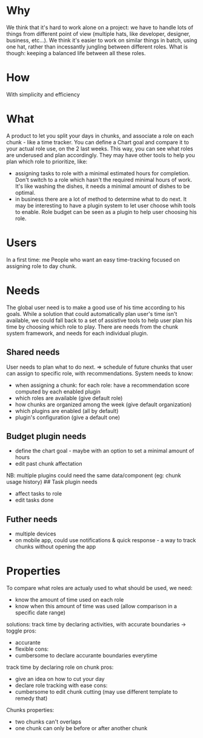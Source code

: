 # Why

We think that it's hard to work alone on a project: we have to handle lots of things from different point of view (multiple hats, like developer, designer, business, etc...). We think it's easier to work on similar things in batch, using one hat, rather than incessantly jungling between different roles. What is though: keeping a balanced life between all these roles.

# How

With simplicity and efficiency

# What

A product to let you split your days in chunks, and associate a role on each chunk - like a time tracker. You can define a Chart goal and compare it to your actual role use, on the 2 last weeks. This way, you can see what roles are underused and plan accordingly. They may have other tools to help you plan which role to prioritize, like:
- assigning tasks to role with a minimal estimated hours for completion. Don't switch to a role which hasn't the required minimal hours of work. It's like washing the dishes, it needs a minimal amount of dishes to be optimal.
- in business there are a lot of method to determine what to do next.
It may be interesting to have a plugin system to let user choose whih tools to enable. Role budget can be seen as a plugin to help user choosing his role.

# Users

In a first time: me
People who want an easy time-tracking focused on assigning role to day chunk.

# Needs

The global user need is to make a good use of his time according to his goals. While a solution that could automatically plan user's time isn't available, we could fall back to a set of assistive tools to help user plan his time by choosing which role to play.
There are needs from the chunk system framework, and needs for each individual plugin.

## Shared needs
User needs to plan what to do next. => schedule of future chunks that user can assign to specific role, with recommendations.
System needs to know:
- when assigning a chunk: for each role: have a recommendation score computed by each enabled plugin
- which roles are available (give default role)
- how chunks are organized among the week (give default organization)
- which plugins are enabled (all by default)
- plugin's configuration (give a default one)

## Budget plugin needs
- define the chart goal - maybe with an option to set a minimal amount of hours
- edit past chunk affectation

NB: multiple plugins could need the same data/component (eg: chunk usage history)
## Task plugin needs
- affect tasks to role
- edit tasks done

## Futher needs
- multiple devices
- on mobile app, could use notifications & quick response - a way to track chunks without opening the app

# Properties

To compare what roles are actualy used to what should be used, we need:
- know the amount of time used on each role
- know when this amount of time was used (allow comparison in a specific date range)

solutions:
track time by declaring activities, with accurate boundaries -> toggle
pros:
- accurante
- flexible
cons:
- cumbersome to declare accurante boundaries everytime

track time by declaring role on chunk
pros:
- give an idea on how to cut your day
- declare role tracking with ease
cons:
- cumbersome to edit chunk cutting (may use different template to remedy that)

Chunks properties:
- two chunks can't overlaps
- one chunk can only be before or after another chunk